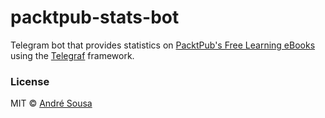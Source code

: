 # packtpub-stats-bot
Telegram bot that provides statistics on [PacktPub's Free Learning eBooks](https://www.packtpub.com/packt/offers/free-learning) using the [Telegraf](https://telegraf.js.org/#/) framework.

### License

MIT © [André Sousa](https://github.com/aosousa)

